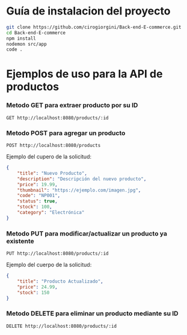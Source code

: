 # Guía de instalacion del proyecto
```bash
git clone https://github.com/cirogiorgini/Back-end-E-commerce.git
cd Back-end-E-commerce
npm install
nodemon src/app
code .
```


# Ejemplos de uso para la API de productos

### Metodo GET para extraer producto por su ID
```http
GET http://localhost:8080/products/:id
```

### Metodo POST para agregar un producto
```http
POST http://localhost:8080/products
```
Ejemplo del cupero de la solicitud:
```json
{
    "title": "Nuevo Producto",
    "description": "Descripción del nuevo producto",
    "price": 19.99,
    "thumbnail": "https://ejemplo.com/imagen.jpg",
    "code": "NP001",
    "status": true,
    "stock": 100,
    "category": "Electrónica"
}
```
### Metodo PUT para modificar/actualizar un producto ya existente 
```http
PUT http://localhost:8080/products/:id
```

Ejemplo del cuerpo de la solicitud:

```json
{
    "title": "Producto Actualizado",
    "price": 24.99,
    "stock": 150
}
```

### Metodo DELETE para eliminar un producto mediante su ID
```http
DELETE http://localhost:8080/products/:id

```
